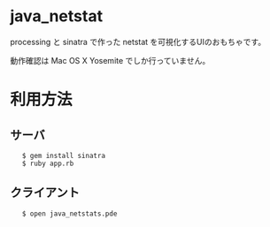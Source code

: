 java_netstat
============

processing と sinatra で作った netstat を可視化するUIのおもちゃです。

動作確認は Mac OS X Yosemite でしか行っていません。

利用方法
==================

サーバ
------------------------

```
   $ gem install sinatra
   $ ruby app.rb
```

クライアント
-------------------------

```
   $ open java_netstats.pde
```
